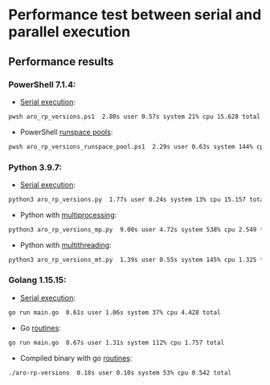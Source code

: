 # Performance test between serial and parallel execution

## Performance results

### PowerShell 7.1.4:
- [Serial execution](https://github.com/25region/performance_test/blob/main/aro_rp_versions_serial.ps1):
```bash
pwsh aro_rp_versions.ps1  2.80s user 0.57s system 21% cpu 15.628 total
```
- PowerShell [runspace pools](https://github.com/25region/performance_test/blob/main/aro_rp_versions_runspace_pool.ps1):
```bash
pwsh aro_rp_versions_runspace_pool.ps1  2.29s user 0.63s system 144% cpu 2.025 total
```

### Python 3.9.7:
- [Serial execution](https://github.com/25region/performance_test/blob/main/aro_rp_versions_serial.py):
```bash
python3 aro_rp_versions.py  1.77s user 0.24s system 13% cpu 15.157 total
```
- Python with [multiprocessing](https://github.com/25region/performance_test/blob/main/aro_rp_versions_mp.py):
```bash
python3 aro_rp_versions_mp.py  9.00s user 4.72s system 538% cpu 2.549 total
```
- Python with [multithreading](https://github.com/25region/performance_test/blob/main/aro_rp_versions_mt.py):
```bash
python3 aro_rp_versions_mt.py  1.39s user 0.55s system 145% cpu 1.325 total
```

### Golang 1.15.15:
- [Serial execution](https://github.com/25region/performance_test/blob/main/go_serial/main.go):
```bash
go run main.go  0.61s user 1.06s system 37% cpu 4.428 total
```
- Go [routines](https://github.com/25region/aro-rp-versions/blob/main/main.go):
```bash
go run main.go  0.67s user 1.31s system 112% cpu 1.757 total
```
- Compiled binary with go [routines](https://github.com/25region/aro-rp-versions/blob/main/main.go):
```bash
./aro-rp-versions  0.18s user 0.10s system 53% cpu 0.542 total
```
